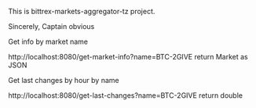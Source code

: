 This is bittrex-markets-aggregator-tz project. 

Sincerely, 
Captain obvious

Get info by market name

http://localhost:8080/get-market-info?name=BTC-2GIVE
return Market as JSON

Get last changes by hour by name

http://localhost:8080/get-last-changes?name=BTC-2GIVE
return double 
